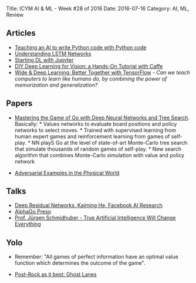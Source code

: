 Title: ICYM AI & ML - Week #28 of 2016
Date: 2016-07-16
Category: AI, ML, Review


## Articles

* [Teaching an AI to write Python code with Python code](http://www.benjamintd.com/blog/spynet/?utm_campaign=Artificial%2BIntelligence%2BWeekly&utm_medium=web&utm_source=Artificial_Intelligence_Weekly_42)
* [Understanding LSTM Networks](http://colah.github.io/posts/2015-08-Understanding-LSTMs/)
* [Starting DL with Jupyter](http://efavdb.com/deep-learning-with-jupyter-on-aws/)
* [DIY Deep Learning for Vision:  a Hands-On Tutorial with Caffe](https://docs.google.com/presentation/d/1UeKXVgRvvxg9OUdh_UiC5G71UMscNPlvArsWER41PsU/edit#slide=id.gc2fcdcce7_216_515)
* [Wide & Deep Learning: Better Together with TensorFlow](https://research.googleblog.com/2016/06/wide-deep-learning-better-together-with.html) - *Can we teach computers to learn like humans do, by combining the power of memorization and generalization?*


## Papers

* [Mastering the Game of Go with Deep Neural Networks and Tree Search](https://gogameguru.com/i/2016/03/deepmind-mastering-go.pdf). Basically:
	    * Values networks to evaluate board positions and policy networks to select moves.
    	* Trained with supervised learning from human expert games and reinforcement learning from games of self-play.
    	* NN playS Go at the level of state-of-art Monte-Carlo tree search that simulate thousands of random games of self-play.
    	* New search algorithm that combines Monte-Carlo simulation with value and policy network

* [Adversarial Examples in the Physical World](http://arxiv.org/pdf/1607.02533v1.pdf)


## Talks

* [Deep Residual Networks, Kaiming He, Facebook AI Research](http://icml.cc/2016/tutorials/icml2016_tutorial_deep_residual_networks_kaiminghe.pdf)
* [AlphaGo Preso](http://www0.cs.ucl.ac.uk/staff/d.silver/web/Resources_files/AlphaGo_IJCAI.pdf)
* [Prof. Jürgen Schmidhuber - True Artificial Intelligence Will Change Everything](https://www.youtube.com/watch?v=XkltShNd6XE)


## Yolo

* Remember: "All games of perfect information have an optimal value function which determines the outcome of the game".

- [Post-Rock as it best: Ghost Lanes](https://diogenes.greedbag.com/buy/ghost-lanes-0/ )